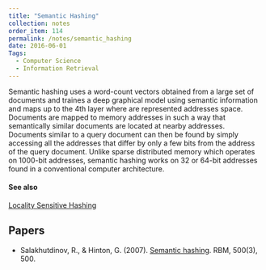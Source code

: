 ```yaml
---
title: "Semantic Hashing"
collection: notes
order_item: 114
permalink: /notes/semantic_hashing
date: 2016-06-01
Tags:
  - Computer Science
  - Information Retrieval
---
```


Semantic hashing uses a word-count vectors obtained from a large set of documents and traines a deep graphical model using semantic information and maps up to the 4th layer where are represented addresses space.
Documents are mapped to memory addresses in such a way that semantically similar documents are located at nearby addresses. Documents similar to a query document can then be found by simply accessing all the addresses that differ by only a few bits from the address of the query document. Unlike sparse distributed memory which operates on 1000-bit addresses, semantic hashing works on 32 or 64-bit addresses found in a conventional computer architecture.


#### See also
[Locality Sensitive Hashing](/notes/locality_sensitive_hashing)




## Papers
* Salakhutdinov, R., & Hinton, G. (2007). [Semantic hashing](). RBM, 500(3), 500.




